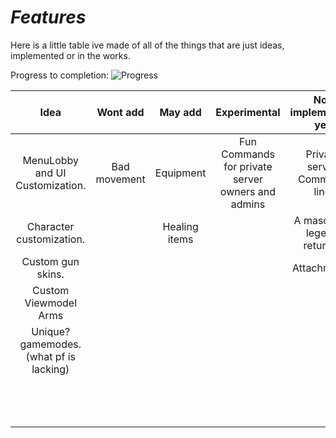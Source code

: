 # *Features*

Here is a little table ive made of all of the things that are just ideas, implemented or in the works.

Progress to completion: ![Progress](https://progress-bar.xyz/16/?width=512)

| Idea                                    | Wont add     | May add       | Experimental                                      | Not implemented yet         | WIP             | Implemented          |
| :--:                                    | :------:     | :-----:       | :----------:                                      | :------------------------:  | :-:             | :---------:          |
| MenuLobby and UI Customization.         | Bad movement | Equipment     | Fun Commands for private server owners and admins | Private server Command line | UI              | Match System         |
| Character customization.                |              | Healing items |                                                   | A mascot (a legend returns) | Gun system      | Spawning             |
| Custom gun skins.                       |              |               |                                                   | Attachments                 | Branding / Name | Team Balancing       |
| Custom Viewmodel Arms                   |              |               |                                                   |                             |                 | Client Camera        |
| Unique? gamemodes. (what pf is lacking) |              |               |                                                   |                             |                 | Springs / recoil     |
|                                         |              |               |                                                   |                             |                 | Replication          |
|                                         |              |               |                                                   |                             |                 | Client / Server Core |
|                                         |              |               |                                                   |                             |                 |                      |
